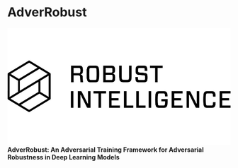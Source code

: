 # AdverRobust

![image](images/README/image.jpg)**AdverRobust: An Adversarial Training Framework for Adversarial Robustness in Deep Learning Models**
